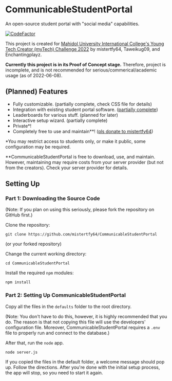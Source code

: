 # CommunicableStudentPortal
An open-source student portal with "social media" capabilities.

[![CodeFactor](https://www.codefactor.io/repository/github/mistertfy64/communicablestudentportal/badge)](https://www.codefactor.io/repository/github/mistertfy64/communicablestudentportal)

This project is created for [Mahidol University International College's Young Tech Creator (myTech) Challenge 2022](https://muic.mahidol.ac.th/eng/muic-young-tech-creator-mytech-challenge-2022/) by mistertfy64, Taweikug09, and Enchantingplayz.

**Currently this project is in its Proof of Concept stage.** Therefore, project is incomplete, and is not recommended for serious/commerical/academic usage (as of 2022-06-08).

## (Planned) Features
- Fully customizable. (partially complete, check CSS file for details)
- Integration with existing student portal software. ([partially complete](https://github.com/mistertfy64/CommunicableStudentPortal/wiki/HTTP-API))
- Leaderboards for various stuff. (planned for later)
- Interactive setup wizard. (partially complete)
- Private*!
- Completely free to use and maintain**! ([pls donate to mistertfy64](https://www.patreon.com/mistertfy64))

\*You may restrict access to students only, or make it public, some configuration may be required.

\*\*CommunicableStudentPortal is free to download, use, and maintain. However, maintaining may require costs from your server provider (but not from the creators). Check your server provider for details.


## Setting Up
### Part 1: Downloading the Source Code

(Note: If you plan on using this seriously, please fork the repository on GitHub first.)

Clone the repository:
```
git clone https://github.com/mistertfy64/CommunicableStudentPortal
```
(or your forked repository)


Change the current working directory:
```
cd CommunicableStudentPortal
```

Install the required `npm` modules:
```
npm install
```

### Part 2: Setting Up CommunicableStudentPortal

Copy all the files in the `defaults` folder to the root directory.

(Note: You don't have to do this, however, it is highly recommended that you do. The reason is that not copying this file will use the developers' configuration file. Moreover, CommunicableStudentPortal requires a `.env` file to properly run and connect to the database.)

After that, run the `node` app.

```
node server.js
```

If you copied the files in the default folder, a welcome message should pop up. Follow the directions. After you're done with the initial setup process, the app will stop, so you need to start it again.
